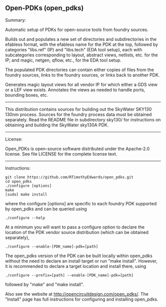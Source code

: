 Open-PDKs (open_pdks)
-----------------------------------------

Summary:

Automatic setup of PDKs for open-source tools from foundry sources.

Builds out and populates a new set of directories and subdirectories in
the efabless format, with the efabless name for the PDK at the top,
followed by categories "libs.ref" (IP) and "libs.tech" (EDA tool setup),
each with subcategories corresponding to layout, abstract views,
netlists, etc. for the IP;  and magic, netgen, qflow, etc., for the
EDA tool setup.

The populated PDK directories can contain either copies of files from
the foundry sources, links to the foundry sources, or links back to
another PDK.

Generates magic layout views for all vendor IP for which either a GDS
view or a LEF view exists.  Annotates the views as needed to handle
ports, bounding boxes, etc.

-----------------------------------------

This distribution contains sources for building out the SkyWater SKY130
130nm process.  Sources for the foundry process data must be obtained
separately.  Read the README file in subdirectory sky130/ for instructions
on obtaining and building the SkyWater sky130A PDK.

-----------------------------------------

License:

Open_PDKs is open-source software distributed under the Apache-2.0 license.
See file LICENSE for the complete license text.

-----------------------------------------

Instructions:

    git clone https://github.com/RTimothyEdwards/open_pdks.git
    cd open_pdks
    ./configure [options]
    make
    [sudo] make install

where the configure [options] are specific to each foundry PDK supported
by open_pdks and can be queried using

    ./configure --help

At a minimum you will want to pass a configure option to declare the location
of the PDK vendor source distribution (which can be obtained separately),

    ./configure --enable-[PDK_name]-pdk=[path]

The open_pdks version of the PDK can be built locally within open_pdks without
the need to declare an install target or run "make install".  However, it is
recommended to declare a target location and install there, using

    ./configure --prefix=[path] --enable-[PDK_name]-pdk=[path]

followed by "make" and "make install".

Also see the website at http://opencircuitdesign.com/open_pdks/.  The "Install"
page has full instructions for configuring and installing open_pdks.

